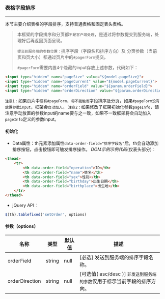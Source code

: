 ### 表格字段排序
***
本节主要介绍表格的字段排序，支持普通表格和固定表头表格。
> 本框架的字段排序和分页都`不是客户端处理`，是通过将参数提交到服务端，处理好后再返回页面呈现。
> 
> `提交到服务端的参数位置：`排序字段（字段名和排序方向）及 分页参数（当前页和页大小）都通过页片中的`#pagerForm`提交。
>
>  `#pagerForm`需要内置4个隐藏的input存放上述参数，代码如下：
  ```html
  <input type="hidden" name="pageSize" value="${model.pageSize}">             <!-- 页大小 -->
  <input type="hidden" name="pageCurrent" value="${model.pageCurrent}">       <!-- 当前页 -->
  <input type="hidden" name="orderField" value="${param.orderField}">         <!-- 排序字段 -->
  <input type="hidden" name="orderDirection" value="${param.orderDirection}"> <!-- 排序方向 -->
  ```
  `注意1：`如果页片中`没有#pageForm`，`将不能触发`字段排序及分页，如果`#pageForm没有放置参数input`，框架会`自动加入`。
  `注意2：`如果修改了框架初始化参数`pageInfo`，请注意手动放置的参数input的name要与之一致，如果不一致框架将会自动加入`pageInfo`定义的参数input。
  
#### 初始化
* Data属性：th元素添加属性`data-order-field="排序字段名"`后，th会自动添加排序按钮，点击按钮即可触发排序操作。
*DOM示例示例代码*(仅表头部分)：
```html
<thead>
    <tr>
        <th data-order-field="operation">ID</th>
        <th data-order-field="name">姓名</th>
        <th data-order-field="sex">性别</th>
        <th data-order-field="birthday">出生日期</th>
        <th data-order-field="birthplace">出生地</th>
    </tr>
</thead>
```
* jQuery API：
```javascript
$(th).tablefixed('setOrder', options)
```
#### 参数（options）

| 名称 | 类型 | 默认值 | 描述 |
| -- | -- | -- | -- |
| orderField | string | null | [必选] 发送到服务端的排序字段名称。 |
| orderDirection | string | null | [可选值( asc/desc )] `非发送到服务端的参数`仅用于标示当前字段的排序方向。 |


